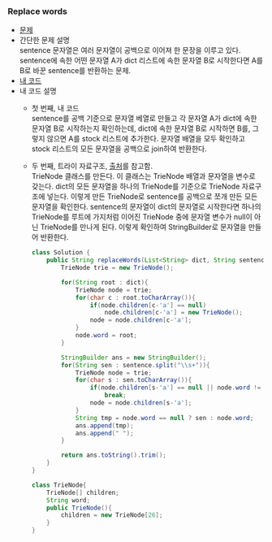 ### Replace words  
* [문제](https://leetcode.com/problems/replace-words/)  
* 간단한 문제 설명  
    sentence 문자열은 여러 문자열이 공백으로 이어져 한 문장을 이루고 있다. sentence에 속한 어떤 문자열 A가 dict 리스트에 속한 문자열 B로 시작한다면 A를 B로 바꾼 sentence를 반환하는 문제.   
* [내 코드](replace-words.java)  
* 내 코드 설명  
    * 첫 번째, 내 코드  
        sentence를 공백 기준으로 문자열 베열로 만들고 각 문자열 A가 dict에 속한 문자열 B로 시작하는지 확인하는데, dict에 속한 문자열 B로 시작하면 B를, 그렇지 않으면 A를 stock 리스트에 추가한다. 문자열 배열을 모두 확인하고 stock 리스트의 모든 문자열을 공백으로 join하여 반환한다.  

    * 두 번째, 트라이 자료구조, [출처](https://leetcode.com/problems/replace-words/solution/)를 참고함.  
        TrieNode 클래스를 만든다. 이 클래스는 TrieNode 배열과 문자열을 변수로 갖는다. dict의 모든 문자열을 하나의 TrieNode를 기준으로 TrieNode 자료구조에 넣는다. 이렇게 만든 TrieNode로 sentence를 공백으로 쪼개 만든 모든 문자열을 확인한다. sentence의 문자열이 dict의 문자열로 시작한다면 하나의 TrieNode를 루트에 가지처럼 이어진 TrieNode 중에 문자열 변수가 null이 아닌 TrieNode를 만나게 된다. 이렇게 확인하여 StringBuilder로 문자열을 만들어 반환한다.   
        ```java
        class Solution {
            public String replaceWords(List<String> dict, String sentence) {
                TrieNode trie = new TrieNode();

                for(String root : dict){
                    TrieNode node = trie;
                    for(char c : root.toCharArray()){
                        if(node.children[c-'a'] == null)
                            node.children[c-'a'] = new TrieNode();
                        node = node.children[c-'a'];
                    }
                    node.word = root;
                }

                StringBuilder ans = new StringBuilder();
                for(String sen : sentence.split("\\s+")){
                    TrieNode node = trie;
                    for(char s : sen.toCharArray()){
                        if(node.children[s-'a'] == null || node.word != null)
                            break;
                        node = node.children[s-'a'];
                    }
                    String tmp = node.word == null ? sen : node.word;
                    ans.append(tmp);
                    ans.append(" ");
                }

                return ans.toString().trim();
            }
        }

        class TrieNode{
            TrieNode[] children;
            String word;
            public TrieNode(){
                children = new TrieNode[26];
            }
        }
        ```  
